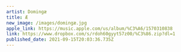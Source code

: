 ```yaml
---
artist: Domingæ
title: Æ
new_image: /images/domingæ.jpg
apple_link: https://music.apple.com/us/album/%C3%A6/1570310838
link: https://www.dropbox.com/s/rdoh60gyyt57z00/%C3%86.zip?dl=1
published_date: 2021-09-15T20:03:36.735Z
---
```

